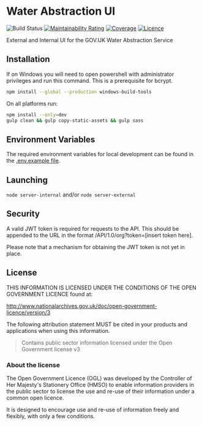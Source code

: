 # Water Abstraction UI

![Build Status](https://github.com/DEFRA/water-abstraction-ui/actions/workflows/ci.yml/badge.svg?branch=main)
[![Maintainability Rating](https://sonarcloud.io/api/project_badges/measure?project=DEFRA_water-abstraction-ui&metric=sqale_rating)](https://sonarcloud.io/dashboard?id=DEFRA_water-abstraction-ui)
[![Coverage](https://sonarcloud.io/api/project_badges/measure?project=DEFRA_water-abstraction-ui&metric=coverage)](https://sonarcloud.io/dashboard?id=DEFRA_water-abstraction-ui)
[![Licence](https://img.shields.io/badge/Licence-OGLv3-blue.svg)](http://www.nationalarchives.gov.uk/doc/open-government-licence/version/3)

External and Internal UI for the GOV.UK Water Abstraction Service

## Installation

If on Windows you will need to open powershell with administrator privileges and run this command. This is a prerequisite for bcrypt.

```bash
npm install --global --production windows-build-tools
```

On all platforms run:

```bash
npm install --only=dev
gulp clean && gulp copy-static-assets && gulp sass
```

## Environment Variables

The required environment variables for local development can be found in the [.env.example file](./.env.example).

## Launching

`node server-internal`
and/or
`node server-external`

## Security

A valid JWT token is required for requests to the API. This should be appended to the URL in the format /API/1.0/org?token=[insert token here].

Please note that a mechanism for obtaining the JWT token is not yet in place.

## License

THIS INFORMATION IS LICENSED UNDER THE CONDITIONS OF THE OPEN GOVERNMENT LICENCE found at:

<http://www.nationalarchives.gov.uk/doc/open-government-licence/version/3>

The following attribution statement MUST be cited in your products and applications when using this information.

> Contains public sector information licensed under the Open Government license v3

### About the license

The Open Government Licence (OGL) was developed by the Controller of Her Majesty's Stationery Office (HMSO) to enable information providers in the public sector to license the use and re-use of their information under a common open licence.

It is designed to encourage use and re-use of information freely and flexibly, with only a few conditions.
